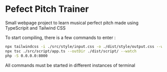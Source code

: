 # Pefect Pitch Trainer

Small webpage project to learn musical perfect pitch made using TypeScripit and Tailwind CSS

To start compiling, there is a few commands to enter :
```bash
npx tailwindcss -i ./src/style/input.css -o ./dist/style/output.css --watch
npx tsc ./src/script/app.ts --outDir ./dist/script/ --watch
php -S 0.0.0.0:8000
```

All commands must be started in different instances of terminal